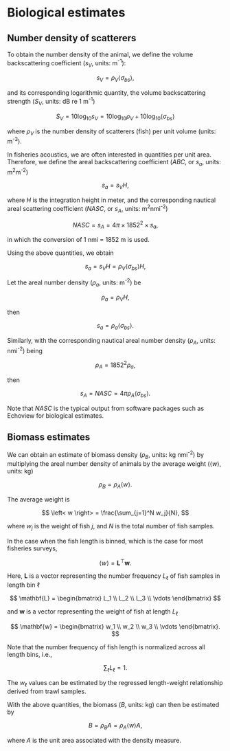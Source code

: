 # Biological estimates


## Number density of scatterers

To obtain the number density of the animal, we define the volume backscattering coefficient ($s_V$, units: m<sup>-1</sup>):

$$
s_V = \rho_V \left< \sigma_{bs} \right>,
$$

and its corresponding logarithmic quantity, the volume backscattering strength ($S_V$, units: dB re 1 m<sup>-1</sup>)

$$
S_V = 10 \log_{10} s_V = 10 \log_{10} \rho_V + 10 \log_{10} \left< \sigma_{bs} \right>
$$

where $\rho_V$ is the number density of scatterers (fish) per unit volume (units: m<sup>-3</sup>).

In fisheries acoustics, we are often interested in quantities per unit area. Therefore, we define the areal backscattering coefficient ($ABC$, or $s_a$, units: m<sup>2</sup>m<sup>-2</sup>)

$$
s_a = s_V H,
$$

where $H$ is the integration height in meter, and the corresponding nautical areal scattering coefficient ($NASC$, or $s_A$, units: m<sup>2</sup>nmi<sup>-2</sup>)

$$
NASC = s_A = 4 \pi \times 1852^2 \times s_a,
$$

in which the conversion of 1 nmi = 1852 m is used.

Using the above quantities, we obtain

$$
s_a = s_V H = \rho_V \left< \sigma_{bs} \right> H,
$$

Let the areal number density ($\rho_a$, units: m<sup>-2</sup>) be

$$
\rho_a = \rho_V H,
$$

then

$$
s_a = \rho_a \left< \sigma_{bs} \right>.
$$

Similarly, with the corresponding nautical areal number density ($\rho_A$, units: nmi<sup>-2</sup>) being

$$
\rho_A = 1852^2 \rho_a,
$$

then

$$
s_A = NASC = 4 \pi \rho_A \left< \sigma_{bs} \right>.
$$

Note that $NASC$ is the typical output from software packages such as Echoview for biological estimates.





## Biomass estimates

We can obtain an estimate of biomass density ($\rho_B$, units: kg nmi<sup>-2</sup>) by multiplying the areal number density of animals by the average weight ($\left< w \right>$, units: kg)

$$
\rho_B = \rho_A \left< w \right>.
$$

The average weight is

$$
\left< w \right> = \frac{\sum_{j=1}^N w_j}{N},
$$

where $w_j$ is the weight of fish $j$, and $N$ is the total number of fish samples.

In the case when the fish length is binned, which is the case for most fisheries surveys,

$$
\left< w \right> = \mathbf{L}^\top \mathbf{w}.
$$

Here, $\mathbf{L}$ is a vector representing the number frequency $L_\ell$ of fish samples in length bin $\ell$

$$
\mathbf{L} = \begin{bmatrix}
L_1 \\
L_2 \\
L_3 \\
\vdots
\end{bmatrix}
$$

and $\mathbf{w}$ is a vector representing the weight of fish at length $L_\ell$

$$
\mathbf{w} = \begin{bmatrix}
w_1 \\
w_2 \\
w_3 \\
\vdots
\end{bmatrix}.
$$

Note that the number frequency of fish length is normalized across all length bins, i.e.,

$$
\sum_\ell L_\ell = 1.
$$

The $w_\ell$ values can be estimated by the regressed length-weight relationship derived from trawl samples.

With the above quantities, the biomass ($B$, units: kg) can then be estimated by

$$
B = \rho_B A = \rho_A \left< w \right> A,
$$

where $A$ is the unit area associated with the density measure.

<!-- ## Imputation

Let $\hat{i}$ represents the expected strata, $\hat{i}_{\mathrm{miss}} = i$, and $ \hat{i}$ which represents values of $i$ missing from $\hat{i}$

$$
\bar{\sigma}_{\mathrm{bs}}^{i} = \begin{cases}
    \bar{\sigma}_{\mathrm{bs}}^{i+1} & \text{if } i = \hat{i}_{\mathrm{min}}  \text{ and } i + 1 \in \hat{i} \\
    \bar{\sigma}_{\mathrm{bs}}^{i-1} & \text{if } i = \hat{i}_{\mathrm{max}}  \text{ and } i + 1 \in \hat{i} \\
    \frac{1}{2}(\bar{\sigma}_{\mathrm{bs}}^{i-1} + \bar{\sigma}_{\mathrm{bs}}^{i+1}) & \text{if } i \in \hat{i}_{\mathrm{miss}} \text{ and } (i-1, i+1) \subseteq \hat{i} \\
    \bar{\sigma}_{\mathrm{bs}}^{i} & \text{if } i \in \hat{i} 
\end{cases}
$$ -->
